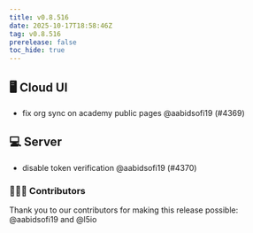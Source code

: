 ```yaml
---
title: v0.8.516
date: 2025-10-17T18:58:46Z
tag: v0.8.516
prerelease: false
toc_hide: true
---
```


## 🖥 Cloud UI

- fix org sync on academy public pages @aabidsofi19 (#4369)

## 💻 Server

- disable token verification @aabidsofi19 (#4370)

### 👨🏽‍💻 Contributors

Thank you to our contributors for making this release possible:
@aabidsofi19 and @l5io

